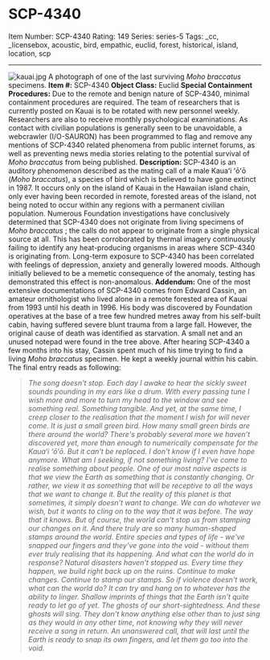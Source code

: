 # SCP-4340
Item Number: SCP-4340
Rating: 149
Series: series-5
Tags: _cc, _licensebox, acoustic, bird, empathic, euclid, forest, historical, island, location, scp

---

![kauai.jpg](https://scp-wiki.wdfiles.com/local--files/scp-4340/kauai.jpg)
A photograph of one of the last surviving _Moho braccatus_ specimens.
**Item #:** SCP-4340
**Object Class:** Euclid
**Special Containment Procedures:** Due to the remote and benign nature of SCP-4340, minimal containment procedures are required. The team of researchers that is currently posted on Kauai is to be rotated with new personnel weekly. Researchers are also to receive monthly psychological examinations.
As contact with civilian populations is generally seen to be unavoidable, a webcrawler (I/O-SAURON) has been programmed to flag and remove any mentions of SCP-4340 related phenomena from public internet forums, as well as preventing news media stories relating to the potential survival of _Moho braccatus_ from being published.
**Description:** SCP-4340 is an auditory phenomenon described as the mating call of a male Kauaʻi ʻōʻō (_Moho braccatus_), a species of bird which is believed to have gone extinct in 1987. It occurs only on the island of Kauai in the Hawaiian island chain, only ever having been recorded in remote, forested areas of the island, not being noted to occur within any regions with a permanent civilian population.
Numerous Foundation investigations have conclusively determined that SCP-4340 does not originate from living specimens of _Moho braccatus_ ; the calls do not appear to originate from a single physical source at all. This has been corroborated by thermal imagery continuously failing to identify any heat-producing organisms in areas where SCP-4340 is originating from.
Long-term exposure to SCP-4340 has been correlated with feelings of depression, anxiety and generally lowered moods. Although initially believed to be a memetic consequence of the anomaly, testing has demonstrated this effect is non-anomalous.
**Addendum:** One of the most extensive documentations of SCP-4340 comes from Edward Cassin, an amateur ornithologist who lived alone in a remote forested area of Kauai from 1993 until his death in 1996. His body was discovered by Foundation operatives at the base of a tree few hundred metres away from his self-built cabin, having suffered severe blunt trauma from a large fall. However, the original cause of death was identified as starvation. A small net and an unused notepad were found in the tree above.
After hearing SCP-4340 a few months into his stay, Cassin spent much of his time trying to find a living _Moho braccatus_ specimen. He kept a weekly journal within his cabin. The final entry reads as following:
> _The song doesn't stop. Each day I awake to hear the sickly sweet sounds pounding in my ears like a drum. With every passing tune I wish more and more to turn my head to the window and see something real. Something tangible. And yet, at the same time, I creep closer to the realisation that the moment I wish for will never come._
> _It is just a small green bird. How many small green birds are there around the world? There's probably several more we haven't discovered yet, more than enough to numerically compensate for the Kauaʻi ʻōʻō. But it can't be replaced. I don't know if I even have hope anymore. What am I seeking, if not something living?_
> _I've come to realise something about people. One of our most naive aspects is that we view the Earth as something that is constantly changing._
> _Or rather, we view it as something that will be receptive to all the ways that we want to change it. But the reality of this planet is that sometimes, it simply doesn't want to change. We can do whatever we wish, but it wants to cling on to the way that it was before. The way that it knows._
> _But of course, the world can't stop us from stamping our changes on it. And there truly are so many human-shaped stamps around the world. Entire species and types of life - we've snapped our fingers and they've gone into the void - without them ever truly realising that its happening._
> _And what can the world do in response? Natural disasters haven't stopped us. Every time they happen, we build right back up on the ruins. Continue to make changes. Continue to stamp our stamps._
> _So if violence doesn't work, what can the world do? It can try and hang on to whatever has the ability to linger. Shallow imprints of things that the Earth isn't quite ready to let go of yet. The ghosts of our short-sightedness._
> _And these ghosts will sing. They don't know anything else other than to just sing as they would in any other time, not knowing why they will never receive a song in return. An unanswered call, that will last until the Earth is ready to snap its own fingers, and let them go too into the void._